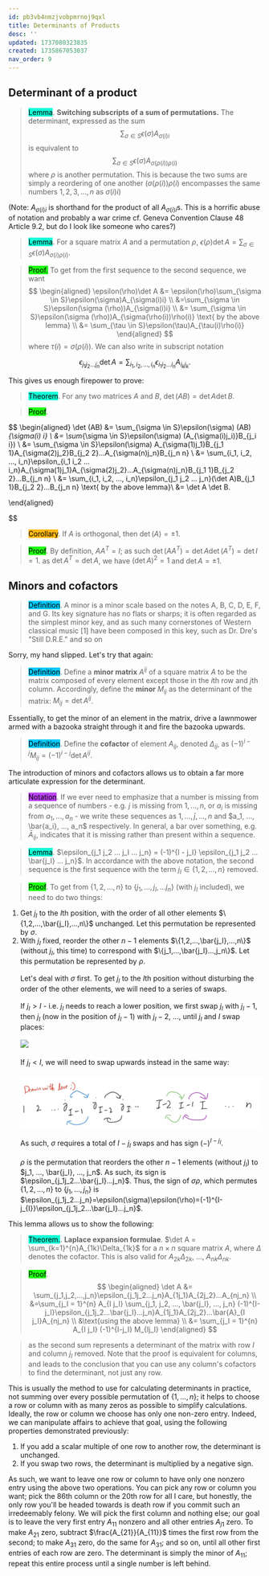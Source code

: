 ```yaml
---
id: pb3vb4nmzjvobpmrnoj9qxl
title: Determinants of Products
desc: ''
updated: 1737080323835
created: 1735867053037
nav_order: 9
---
```

## Determinant of a product

> <span style="background-color: #12ffd7; color: black;">Lemma</span>. **Switching subscripts of a sum of permutations.** The determinant, expressed as the sum
$$
\sum_{\sigma \in S}\epsilon(\sigma)A_{\sigma(i) i}
$$
> is equivalent to
$$
\sum_{\sigma \in S}\epsilon(\sigma)A_{\sigma(\rho(i)) \rho(i)}
$$
> where $\rho$ is another permutation. This is because the two sums are simply a reordering of one another ($\sigma(\rho(i))\rho(i)$ encompasses the same numbers $1,2,3,...,n$ as $\sigma(i)i$)

(Note: $A_{\sigma(i)i}$ is shorthand for the product of all $A_{\sigma(i) i}$s. This is a horrific abuse of notation and probably a war crime cf. Geneva Convention Clause 48 Article 9.2, but do I look like someone who cares?)

> <span style="background-color: #12ffd7; color: black;">Lemma</span>. For a square matrix $A$ and a permutation $\rho$, $\epsilon(\rho)\det A = \sum_{\sigma \in S}\epsilon(\sigma)A_{\sigma(i) \rho(i)}$.

> <span style="background-color: #1eff12; color: black;">Proof.</span> To get from the first sequence to the second sequence, we want
$$
\begin{aligned}
\epsilon(\rho)\det A &= \epsilon(\rho)\sum_{\sigma \in S}\epsilon(\sigma)A_{\sigma(i)i} \\
&=\sum_{\sigma \in S}\epsilon(\sigma (\rho))A_{\sigma(i)i} \\
&= \sum_{\sigma \in S}\epsilon(\sigma (\rho))A_{\sigma(\rho(i))\rho(i)} \text{ by the above lemma} \\
&= \sum_{\tau \in S}\epsilon(\tau)A_{\tau(i)\rho(i)}
\end{aligned}
$$
> where $\tau(i) = \sigma(\rho(i))$. We can also write in subscript notation

$$
\epsilon_{j_1 j_2 ... j_n} \det A = \sum_{i_1, i_2,...,i_n}\epsilon_{i_1 i_2 ... i_n}A_{i_kj_k}.
$$

This gives us enough firepower to prove:

> <span style="background-color: #12ffd7; color: black;">Theorem</span>. For any two matrices $A$ and $B$, $\det (AB) = \det A \det B$.

> <span style="background-color: #1eff12; color: black;">Proof</span>.

$$
\begin{aligned}
\det (AB) &= \sum_{\sigma \in S}\epsilon(\sigma) (AB)_{\sigma(i) i} \\
&= \sum_{\sigma \in S}\epsilon(\sigma) (A_{\sigma(i)j_i)}B_{j_i i}) \\
&= \sum_{\sigma \in S}\epsilon(\sigma) A_{\sigma(1)j_1}B_{j_1 1}A_{\sigma(2)j_2}B_{j_2 2}...A_{\sigma(n)j_n}B_{j_n n} \\
&= \sum_{i_1, i_2, ..., i_n}\epsilon_{i_1 i_2 ... i_n}A_{\sigma(1)j_1}A_{\sigma(2)j_2}...A_{\sigma(n)j_n}B_{j_1 1}B_{j_2 2}...B_{j_n n} \\
&= \sum_{i_1, i_2, ..., i_n}\epsilon_{j_1 j_2 ... j_n}(\det A)B_{j_1 1}B_{j_2 2}...B_{j_n n} \text{ by the above lemma}\\
&= \det A \det B.

\end{aligned}

$$

> <span style="background-color: #ffb812; color: black;">Corollary</span>. If $A$ is orthogonal, then $\det(A) = \pm 1$. 

> <span style="background-color: #1eff12; color: black;">Proof</span>. By definition, $AA^T = I$; as such $\det (AA^T) = \det A \det(A^T) = \det I = 1$. as $\det A^T = \det A$, we have $(\det A)^2 = 1$ and $\det A = \pm 1$.

## Minors and cofactors

> <span style="background-color: #03cafc; color: black;">Definition</span>. A minor is a minor scale based  on the notes A, B, C, D, E, F, and G. Its key signature has no flats or sharps; it is often regarded as the simplest minor key, and as such many cornerstones of Western classical music [1] have been composed in this key, such as Dr. Dre's "Still D.R.E." and so on 

Sorry, my hand slipped. Let's try that again:

> <span style="background-color: #03cafc; color: black;">Definition</span>. Define a **minor matrix** $A^{ij}$ of a square matrix $A$ to be the matrix composed of every element except those in the $i$th row and $j$th column. Accordingly, define the **minor** $M_{ij}$ as the determinant of the matrix: $M_{ij} = \det A^{ij}$.

Essentially, to get the minor of an element in the matrix, drive a lawnmower armed with a bazooka straight through it and fire the bazooka upwards. 

> <span style="background-color: #03cafc; color: black;">Definition</span>. Define the **cofactor** of element $A_{ij}$, denoted $\Delta_{ij}$, as $(-1)^{i-j}M_{ij} = (-1)^{i-j}\det A^{ij}$.

The introduction of minors and cofactors allows us to obtain a far more articulate expression for the determinant. 

> <span style="background-color: #bc42f5; color: black;">Notation</span>. If we ever need to emphasize that a number is missing from a sequence of numbers - e.g. $j$ is missing from $1, ..., n$, or $a_i$ is missing from $a_1, ..., a_n$ - we write these sequences as $1, ..., \bar{j}, ..., n$ and $a_1, ..., \bar{a_i}, ..., a_n$ respectively. In general, a bar over something, e.g. $\bar{A}_{ij}$, indicates that it is missing rather than present within a sequence.

> <span style="background-color: #12ffd7; color: black;">Lemma</span>. $\epsilon_{j_1 j_2 ... j_I ... j_n} = (-1)^{I - j_I} \epsilon_{j_1 j_2 ... \bar{j_I} ... j_n}$. In accordance with the above notation, the second sequence is the first sequence with the term $j_I \in \{1,2,...,n\}$ removed.

> <span style="background-color: #1eff12; color: black;">Proof</span>. To get from $\{1,2,...,n\}$ to $\{j_1,...,j_I,...j_n\}$ (with $j_I$ included), we need to do two things:
1. Get $j_I$ to the $I$th position, with the order of all other elements $\{1,2,...,\bar{j_I},...,n\}$ unchanged. Let this permutation be represented by $\sigma$.
2. With $j_I$ fixed, reorder the other $n-1$ elements $\{1,2,...,\bar{j_I},...,n\}$ (without $j_I$, this time) to correspond with $\{j_1,...,\bar{j_I}...,j_n\}$. Let this permutation be represented by $\rho$.<br/><br/>
Let's deal with $\sigma$ first. To get $j_I$ to the $I$th position without disturbing the order of the other elements, we will need to a series of swaps. <br/><br/>
If $j_I > I$ - i.e. $j_I$ needs to reach a lower position, we first swap $j_I$ with $j_I - 1$, then $j_I$ (now in the position of $j_I - 1$) with $j_I - 2$, ..., until $j_I$ and $I$ swap places:<br/><br/>
![
](d4c4027ef73c928b12036f7bcfc3fd8.jpg)<br/><br/>
If $j_I < I$, we will need to swap upwards instead in the same way:<br/><br/>
![alt text](3fe6e60ebf3c6b6d452563010780a82.jpg)<br/><br/>
As such, $\sigma$ requires a total of $I - j_I$ swaps and has sign $(-)^{I-j_I}$. <br/><br/>
$\rho$ is the permutation that reorders the other $n-1$ elements (without $j_I$) to $j_1, ..., \bar{j_I}, ..., j_n$. As such, its sign is $\epsilon_{j_1j_2...\bar{j_I}...j_n}$. Thus, the sign of $\sigma \rho$, which permutes $\{1,2,...,n\}$ to $\{j_1,...,j_n\}$ is $\epsilon_{j_1j_2...j_n}=\epsilon(\sigma)\epsilon(\rho)=(-1)^{I-j_{I}}\epsilon_{j_1j_2...\bar{j_I}...j_n}$.

This lemma allows us to show the following:

> <span style="background-color: #12ffd7; color: black;">Theorem.</span>. **Laplace expansion formulae**. $\det A = \sum_{k=1}^{n}A_{1k}\Delta_{1k}$ for a $n\times n$ square matrix $A$, where $\Delta$ denotes the cofactor. This is also valid for $A_{2k}\Delta_{2k}$, ..., $A_{nk}\Delta_{nk}$.

> <span style="background-color: #1eff12; color: black;">Proof</span>. 
$$
\begin{aligned}
\det A &= \sum_{j_1,j_2,...,j_n}\epsilon_{j_1j_2...j_n}A_{1j_1}A_{2j_2}...A_{nj_n} \\
&=\sum_{j_I = 1}^{n} A_{I j_I} \sum_{j_1, j_2, ..., \bar{j_I}, ..., j_n} (-1)^{I-j_I}\epsilon_{j_1j_2...\bar{j_I}...j_n}A_{1j_1}A_{2j_2}...\bar{A}_{I j_I}A_{nj_n} \\
&\text{using the above lemma} \\
&=  \sum_{j_I = 1}^{n} A_{I j_I} (-1)^{I-j_I} M_{Ij_I}
\end{aligned}
$$

> as the second sum represents a determinant of the matrix with row $I$ and column $j_I$ removed. Note that the proof is equivalent for columns, and leads to the conclusion that you can use any column's cofactors to find the determinant, not just any row.

This is usually the method to use for calculating determinants in practice, not summing over every possible permutation of $\{1,...,n\}$; it helps to choose a row or column with as many zeros as possible to simplify calculations. Ideally, the row or column we choose has only one non-zero entry. Indeed, we can manipulate affairs to achieve that goal, using the following properties demonstrated previously:
1. If you add a scalar multiple of one row to another row, the determinant is unchanged.
2. If you swap two rows, the determinant is multiplied by a negative sign.

As such, we want to leave one row or column to have only one nonzero entry using the above two operations. You can pick any row or column you want; pick the 86th column or the 20th row for all I care, but honestly, the only row you'll be headed towards is death row if you commit such an irredeemably felony. We will pick the first column and nothing else; our goal is to leave the very first entry $A_{11}$ nonzero and all other entries $A_{j1}$ zero. To make $A_{21}$ zero, subtract $\frac{A_{21}}{A_{11}}$ times the first row from the second; to make $A_{31}$ zero, do the same for $A_{31}$; and so on, until all other first entries of each row are zero. The determinant is simply the minor of $A_{11}$; repeat this entire process until a single number is left behind.

